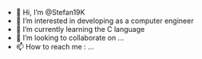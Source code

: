 - 👋 Hi, I’m @Stefan19K
- 👀 I’m interested in developing as a computer engineer
- 🌱 I’m currently learning the C language
- 💞️ I’m looking to collaborate on ...
- 📫 How to reach me : ...

<!---
Stefan19K/Stefan19K is a ✨ special ✨ repository because its `README.md` (this file) appears on your GitHub profile.
You can click the Preview link to take a look at your changes.
--->
